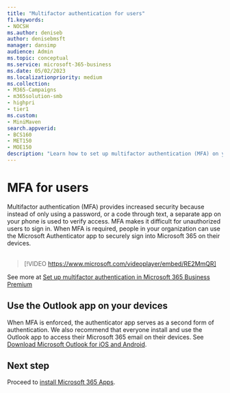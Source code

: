```yaml
---
title: "Multifactor authentication for users"
f1.keywords:
- NOCSH
ms.author: deniseb
author: denisebmsft
manager: dansimp
audience: Admin
ms.topic: conceptual
ms.service: microsoft-365-business
ms.date: 05/02/2023
ms.localizationpriority: medium
ms.collection: 
- M365-Campaigns
- m365solution-smb
- highpri
- tier1
ms.custom:
- MiniMaven
search.appverid:
- BCS160
- MET150
- MOE150
description: "Learn how to set up multifactor authentication (MFA) on your phone."
---
```


# MFA for users

Multifactor authentication (MFA) provides increased security because instead of only using a password, or a code through text, a separate app on your phone is used to verify access. MFA makes it difficult for unauthorized users to sign in. When MFA is required, people in your organization can use the Microsoft Authenticator app to securely sign into Microsoft 365 on their devices. <br/><br/>

> [!VIDEO https://www.microsoft.com/videoplayer/embed/RE2MmQR]

See more at [Set up multifactor authentication in Microsoft 365 Business Premium](https://support.office.com/article/a32541df-079c-420d-9395-9d59354f7225)

## Use the Outlook app on your devices

When MFA is enforced, the authenticator app serves as a second form of authentication. We also recommend that everyone install and use the Outlook app to access their Microsoft 365 email on their devices. See [Download Microsoft Outlook for iOS and Android](https://www.microsoft.com/microsoft-365/outlook-mobile-for-android-and-ios).

## Next step

Proceed to [install Microsoft 365 Apps](m365bp-users-install-m365-apps.md).
